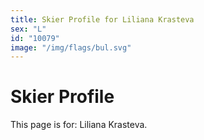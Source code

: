 ```yaml
---
title: Skier Profile for Liliana Krasteva
sex: "L"
id: "10079"
image: "/img/flags/bul.svg" 
---
```


# Skier Profile

This page is for: Liliana Krasteva.
    